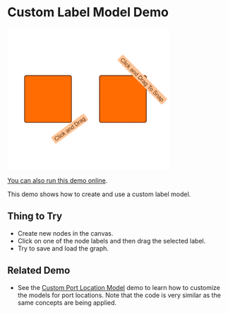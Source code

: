 # Custom Label Model Demo

<img src="../../resources/image/custom_label_model.png" alt="demo-thumbnail" height="320"/>

[You can also run this demo online](https://live.yworks.com/demos/input/customlabelmodel/index.html).

This demo shows how to create and use a custom label model.

## Thing to Try

- Create new nodes in the canvas.
- Click on one of the node labels and then drag the selected label.
- Try to save and load the graph.

## Related Demo

- See the [Custom Port Location Model](../customportmodel/index.html) demo to learn how to customize the models for port locations. Note that the code is very similar as the same concepts are being applied.
